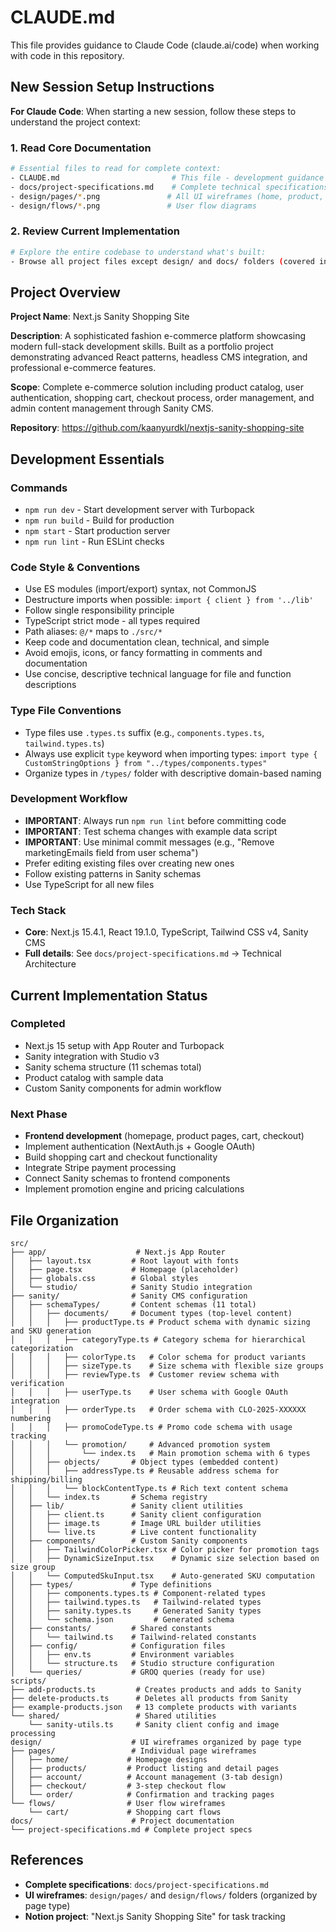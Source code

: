 # CLAUDE.md

This file provides guidance to Claude Code (claude.ai/code) when working with code in this repository.

## New Session Setup Instructions

**For Claude Code**: When starting a new session, follow these steps to understand the project context:

### 1. Read Core Documentation

```bash
# Essential files to read for complete context:
- CLAUDE.md                         # This file - development guidance
- docs/project-specifications.md    # Complete technical specifications
- design/pages/*.png               # All UI wireframes (home, product, cart, checkout, etc.)
- design/flows/*.png               # User flow diagrams
```

### 2. Review Current Implementation

```bash
# Explore the entire codebase to understand what's built:
- Browse all project files except design/ and docs/ folders (covered in step 1)
```

## Project Overview

**Project Name**: Next.js Sanity Shopping Site

**Description**: A sophisticated fashion e-commerce platform showcasing modern full-stack development skills. Built as a portfolio project demonstrating advanced React patterns, headless CMS integration, and professional e-commerce features.

**Scope**: Complete e-commerce solution including product catalog, user authentication, shopping cart, checkout process, order management, and admin content management through Sanity CMS.

**Repository**: https://github.com/kaanyurdkl/nextjs-sanity-shopping-site

## Development Essentials

### Commands

- `npm run dev` - Start development server with Turbopack
- `npm run build` - Build for production
- `npm start` - Start production server
- `npm run lint` - Run ESLint checks

### Code Style & Conventions

- Use ES modules (import/export) syntax, not CommonJS
- Destructure imports when possible: `import { client } from '../lib'`
- Follow single responsibility principle
- TypeScript strict mode - all types required
- Path aliases: `@/*` maps to `./src/*`
- Keep code and documentation clean, technical, and simple
- Avoid emojis, icons, or fancy formatting in comments and documentation
- Use concise, descriptive technical language for file and function descriptions

### Type File Conventions

- Type files use `.types.ts` suffix (e.g., `components.types.ts`, `tailwind.types.ts`)
- Always use explicit `type` keyword when importing types: `import type { CustomStringOptions } from "../types/components.types"`
- Organize types in `/types/` folder with descriptive domain-based naming

### Development Workflow

- **IMPORTANT**: Always run `npm run lint` before committing code
- **IMPORTANT**: Test schema changes with example data script
- **IMPORTANT**: Use minimal commit messages (e.g., "Remove marketingEmails field from user schema")
- Prefer editing existing files over creating new ones
- Follow existing patterns in Sanity schemas
- Use TypeScript for all new files

### Tech Stack

- **Core**: Next.js 15.4.1, React 19.1.0, TypeScript, Tailwind CSS v4, Sanity CMS
- **Full details**: See `docs/project-specifications.md` → Technical Architecture

## Current Implementation Status

### Completed

- Next.js 15 setup with App Router and Turbopack
- Sanity integration with Studio v3
- Sanity schema structure (11 schemas total)
- Product catalog with sample data
- Custom Sanity components for admin workflow

### Next Phase

- **Frontend development** (homepage, product pages, cart, checkout)
- Implement authentication (NextAuth.js + Google OAuth)
- Build shopping cart and checkout functionality
- Integrate Stripe payment processing
- Connect Sanity schemas to frontend components
- Implement promotion engine and pricing calculations

## File Organization

```
src/
├── app/                    # Next.js App Router
│   ├── layout.tsx         # Root layout with fonts
│   ├── page.tsx           # Homepage (placeholder)
│   ├── globals.css        # Global styles
│   └── studio/            # Sanity Studio integration
├── sanity/                # Sanity CMS configuration
│   ├── schemaTypes/       # Content schemas (11 total)
│   │   ├── documents/     # Document types (top-level content)
│   │   │   ├── productType.ts # Product schema with dynamic sizing and SKU generation
│   │   │   ├── categoryType.ts # Category schema for hierarchical categorization
│   │   │   ├── colorType.ts   # Color schema for product variants
│   │   │   ├── sizeType.ts    # Size schema with flexible size groups
│   │   │   ├── reviewType.ts  # Customer review schema with verification
│   │   │   ├── userType.ts    # User schema with Google OAuth integration
│   │   │   ├── orderType.ts   # Order schema with CLO-2025-XXXXXX numbering
│   │   │   ├── promoCodeType.ts # Promo code schema with usage tracking
│   │   │   └── promotion/     # Advanced promotion system
│   │   │       └── index.ts   # Main promotion schema with 6 types
│   │   ├── objects/       # Object types (embedded content)
│   │   │   ├── addressType.ts # Reusable address schema for shipping/billing
│   │   │   └── blockContentType.ts # Rich text content schema
│   │   └── index.ts       # Schema registry
│   ├── lib/               # Sanity client utilities
│   │   ├── client.ts      # Sanity client configuration
│   │   ├── image.ts       # Image URL builder utilities
│   │   └── live.ts        # Live content functionality
│   ├── components/        # Custom Sanity components
│   │   ├── TailwindColorPicker.tsx # Color picker for promotion tags
│   │   ├── DynamicSizeInput.tsx    # Dynamic size selection based on size group
│   │   └── ComputedSkuInput.tsx    # Auto-generated SKU computation
│   ├── types/             # Type definitions
│   │   ├── components.types.ts # Component-related types
│   │   ├── tailwind.types.ts   # Tailwind-related types
│   │   ├── sanity.types.ts     # Generated Sanity types
│   │   └── schema.json         # Generated schema
│   ├── constants/         # Shared constants
│   │   └── tailwind.ts    # Tailwind-related constants
│   ├── config/            # Configuration files
│   │   ├── env.ts         # Environment variables
│   │   └── structure.ts   # Studio structure configuration
│   └── queries/           # GROQ queries (ready for use)
scripts/
├── add-products.ts         # Creates products and adds to Sanity
├── delete-products.ts      # Deletes all products from Sanity
├── example-products.json   # 13 complete products with variants
└── shared/                 # Shared utilities
    └── sanity-utils.ts     # Sanity client config and image processing
design/                    # UI wireframes organized by page type
├── pages/                 # Individual page wireframes
│   ├── home/             # Homepage designs
│   ├── products/         # Product listing and detail pages
│   ├── account/          # Account management (3-tab design)
│   ├── checkout/         # 3-step checkout flow
│   └── order/            # Confirmation and tracking pages
└── flows/                # User flow wireframes
    └── cart/             # Shopping cart flows
docs/                      # Project documentation
└── project-specifications.md # Complete project specs
```

## References

- **Complete specifications**: `docs/project-specifications.md`
- **UI wireframes**: `design/pages/` and `design/flows/` folders (organized by page type)
- **Notion project**: "Next.js Sanity Shopping Site" for task tracking
